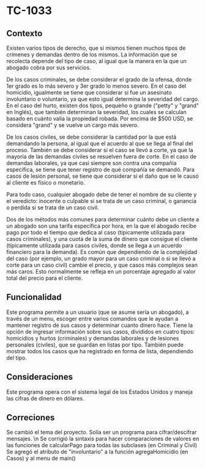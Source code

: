 # TC-1033

## Contexto
Existen varios tipos de derecho, que si mismos tienen muchos tipos de crímenes y demandas dentro de los mismos. La información que se recolecta depende del tipo de caso, al igual que la manera en la que un abogado cobra por sus servicios. 

De los casos criminales, se debe considerar el grado de la ofensa, donde 1er grado es lo más severo y 3er grado lo menos severo. En el caso del homicidio, igualmente se tiene que considerar si fue un asesinato involuntario o voluntario, ya que esto igual determina la severidad del cargo. En el caso del hurto, existen dos tipos, pequeño o grande ("petty" y "grand" en Inglés), que también determinan la severidad, los cuales se calculan basado en cuánto valía la propiedad robada. Por encima de $500 USD, se considera "grand" y se vuelve un cargo más severo.

De los casos civiles, se debe considerar la cantidad por la que está demandando la persona, al igual que el acuerdo al que se llega al final del proceso. También se debe considerar si el caso se llevó a corte, ya que la mayoría de las demandas civiles se resuelven fuera de corte. En el caso de demandas laborales, ya que casi siempre son contra una compañía específica, se tiene que tener registro de qué compañía se demandó. Para casos de lesión personal, se tiene que considerar si el daño que se le causó al cliente es físico o monetario. 

Para todo caso, cualquier abogado debe de tener el nombre de su cliente y el veredicto: inocente o culpable si se trata de un caso criminal, o ganancia o perdida si se trata de un caso civil.

Dos de los métodos más comunes para determinar cuánto debe un cliente a un abogado son una tarifa específica por hora, en la que el abogado recibe pago por todo el tiempo que dedica al caso (típicamente utilizada para casos criminales), y una cuota de la suma de dinero que consigue el cliente (típicamente utilizada para casos civiles, donde se llega a un acuerdo financiero para la demanda). Es común que dependiendo de la complejidad del caso (por ejemplo, un grado mayor para un caso criminal o si se llevó a corte para un caso civil) cambie el precio, y que casos más complejos sean más caros. Esto normalmente se refleja en un porcentaje agregado al valor total del precio para el cliente.

## Funcionalidad
Este programa permite a un usuario (que se asume sería un abogado), a través de un menu, escoger entre varios comandos que le ayudan a mantener registro de sus casos y determinar cuanto dinero hace. Tiene la opción de ingresar información sobre sus casos, divididos en cuatro tipos: homicidios y hurtos (criminales) y demandas laborales y de lesiones personales (civiles), que se guardan en listas por tipo. También puede mostrar todos los casos que ha registrado en forma de lista, dependiendo del tipo. 

## Consideraciones
Este programa opera con el sistema legal de los Estados Unidos y maneja las cifras de dinero en dólares.

## Correciones
Se cambió el tema del proyecto. Solía ser un programa para cifrar/descifrar mensajes. \n
Se corrigió la sintaxis para hacer comparaciones de valores en las funciones de calcularPago para todas las subclases (en Criminal y Civil)
Se agregó el atributo de "involuntario" a la función agregaHomicidio (en Casos) y al menu de main()
